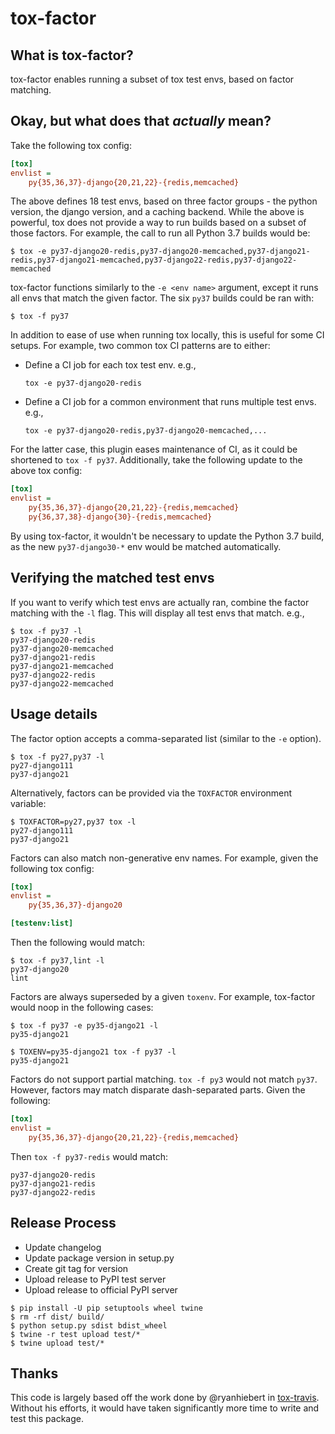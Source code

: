 # tox-factor


## What is tox-factor?

tox-factor enables running a subset of tox test envs, based on factor matching.


## Okay, but what does that *actually* mean?

Take the following tox config:

```ini
[tox]
envlist =
    py{35,36,37}-django{20,21,22}-{redis,memcached}
```

The above defines 18 test envs, based on three factor groups - the python
version, the django version, and a caching backend. While the above is powerful,
tox does not provide a way to run builds based on a subset of those factors.
For example, the call to run all Python 3.7 builds would be:

```shell
$ tox -e py37-django20-redis,py37-django20-memcached,py37-django21-redis,py37-django21-memcached,py37-django22-redis,py37-django22-memcached
```

tox-factor functions similarly to the `-e <env name>` argument, except it runs
all envs that match the given factor. The six `py37` builds could be ran with:

```shell
$ tox -f py37
```

In addition to ease of use when running tox locally, this is useful for some CI
setups. For example, two common tox CI patterns are to either:

- Define a CI job for each tox test env. e.g.,

    `tox -e py37-django20-redis`

- Define a CI job for a common environment that runs multiple test envs. e.g.,

    `tox -e py37-django20-redis,py37-django20-memcached,...`

For the latter case, this plugin eases maintenance of CI, as it could be
shortened to `tox -f py37`. Additionally, take the following update to the above
tox config:

```ini
[tox]
envlist =
    py{35,36,37}-django{20,21,22}-{redis,memcached}
    py{36,37,38}-django{30}-{redis,memcached}
```

By using tox-factor, it wouldn't be necessary to update the Python 3.7 build, as
the new `py37-django30-*` env would be matched automatically.



## Verifying the matched test envs

If you want to verify which test envs are actually ran, combine the factor
matching with the `-l` flag. This will display all test envs that match. e.g.,

```shell
$ tox -f py37 -l
py37-django20-redis
py37-django20-memcached
py37-django21-redis
py37-django21-memcached
py37-django22-redis
py37-django22-memcached
```


## Usage details

The factor option accepts a comma-separated list (similar to the `-e` option).
```shell
$ tox -f py27,py37 -l
py27-django111
py37-django21
```

Alternatively, factors can be provided via the `TOXFACTOR` environment variable:
```shell
$ TOXFACTOR=py27,py37 tox -l
py27-django111
py37-django21
```

Factors can also match non-generative env names. For example, given the
following tox config:

```ini
[tox]
envlist =
    py{35,36,37}-django20

[testenv:list]
```

Then the following would match:

```shell
$ tox -f py37,lint -l
py37-django20
lint
```

Factors are always superseded by a given `toxenv`. For example, tox-factor would
noop in the following cases:

```shell
$ tox -f py37 -e py35-django21 -l
py35-django21

$ TOXENV=py35-django21 tox -f py37 -l
py35-django21
```

Factors do not support partial matching. `tox -f py3` would not match `py37`.
However, factors may match disparate dash-separated parts. Given the following:
```ini
[tox]
envlist =
    py{35,36,37}-django{20,21,22}-{redis,memcached}
```

Then `tox -f py37-redis` would match:
```
py37-django20-redis
py37-django21-redis
py37-django22-redis
```


## Release Process

- Update changelog
- Update package version in setup.py
- Create git tag for version
- Upload release to PyPI test server
- Upload release to official PyPI server

```shell
$ pip install -U pip setuptools wheel twine
$ rm -rf dist/ build/
$ python setup.py sdist bdist_wheel
$ twine -r test upload test/*
$ twine upload test/*
```


## Thanks

This code is largely based off the work done by @ryanhiebert in [tox-travis][1].
Without his efforts, it would have taken significantly more time to write and
test this package.

[1]: https://github.com/tox-dev/tox-travis
